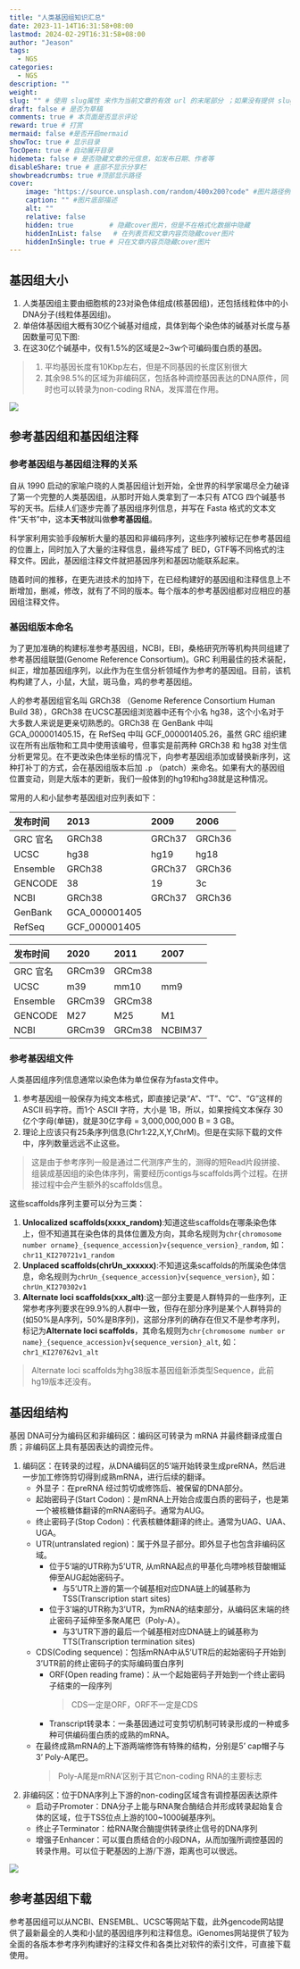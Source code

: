 ```yaml
---
title: "人类基因组知识汇总"
date: 2023-11-14T16:31:58+08:00
lastmod: 2024-02-29T16:31:58+08:00
author: "Jeason"
tags: 
  - NGS
categories: 
  - NGS
description: ""
weight:
slug: "" # 使用 slug属性 来作为当前文章的有效 url 的末尾部分 ；如果没有提供 slug 则使用 title 代替。
draft: false # 是否为草稿
comments: true # 本页面是否显示评论
reward: true # 打赏
mermaid: false #是否开启mermaid
showToc: true # 显示目录
TocOpen: true # 自动展开目录
hidemeta: false # 是否隐藏文章的元信息，如发布日期、作者等
disableShare: true # 底部不显示分享栏
showbreadcrumbs: true #顶部显示路径
cover:
    image: "https://source.unsplash.com/random/400x200?code" #图片路径例如：posts/tech/123/123.png
    caption: "" #图片底部描述
    alt: ""
    relative: false
    hidden: true         # 隐藏cover图片，但是不在格式化数据中隐藏
    hiddenInList: false   # 在列表页和文章内容页隐藏cover图片
    hiddenInSingle: true # 只在文章内容页隐藏cover图片
---
```



## 基因组大小  

1. 人类基因组主要由细胞核的23对染色体组成(核基因组)，还包括线粒体中的小DNA分子(线粒体基因组)。  
2. 单倍体基因组大概有30亿个碱基对组成，具体到每个染色体的碱基对长度与基因数量可见下图:
3. 在这30亿个碱基中，仅有1.5%的区域是2~3w个可编码蛋白质的基因。
> 1. 平均基因长度有10Kbp左右，但是不同基因的长度区别很大  
> 2. 其余98.5%的区域为非编码区，包括各种调控基因表达的DNA原件，同时也可以转录为non-coding RNA，发挥潜在作用。

![](https://cdn.jsdelivr.net/gh/Moonerss/CDN/paper/genome/bar.png)   


## 参考基因组和基因组注释  

### 参考基因组与基因组注释的关系  

自从 1990 启动的家喻户晓的人类基因组计划开始，全世界的科学家竭尽全力破译了第一个完整的人类基因组，从那时开始人类拿到了一本只有 ATCG 四个碱基书写的天书。后续人们逐步完善了基因组序列信息，并写在 Fasta 格式的文本文件“天书”中，这本**天书**就叫做**参考基因组**。

科学家利用实验手段解析大量的基因和非编码序列，这些序列被标记在参考基因组的位置上，同时加入了大量的注释信息，最终写成了 BED，GTF等不同格式的注释文件。因此，基因组注释文件就把基因序列和基因功能联系起来。

随着时间的推移，在更先进技术的加持下，在已经构建好的基因组和注释信息上不断增加，删减，修改，就有了不同的版本。每个版本的参考基因组都对应相应的基因组注释文件。 

### 基因组版本命名  

为了更加准确的构建标准参考基因组，NCBI，EBI，桑格研究所等机构共同组建了参考基因组联盟(Genome Reference Consortium)。GRC 利用最佳的技术装配，纠正，增加基因组序列，以此作为在生信分析领域作为参考的基因组。目前，该机构构建了人，小鼠，大鼠，斑马鱼，鸡的参考基因组。  

人的参考基因组官名叫 GRCh38 （Genome Reference Consortium Human Build 38），GRCh38 在UCSC基因组浏览器中还有个小名 hg38，这个小名对于大多数人来说是更亲切熟悉的。GRCh38 在 GenBank 中叫 GCA_000001405.15，在 RefSeq 中叫 GCF_000001405.26，虽然 GRC 组织建议在所有出版物和工具中使用该编号，但事实是前两种 GRCh38 和 hg38 对生信分析更常见。在不更改染色体坐标的情况下，向参考基因组添加或替换新序列，这种打补丁的方式，会在基因组版本后加 `.p` （patch）来命名。如果有大的基因组位置变动，则是大版本的更新，我们一般体到的hg19和hg38就是这种情况。  

常用的人和小鼠参考基因组对应列表如下：

|发布时间|2013|2009|2006|
|:---|:---|:---|:---|
|GRC 官名|GRCh38|GRCh37|GRCh36|
|UCSC|hg38|hg19|hg18|
|Ensemble|GRCh38|GRCh37|GRCh36|
|GENCODE|38|19|3c|
|NCBI|GRCh38|GRCh37|GRCh36|
|GenBank|GCA_000001405|||
|RefSeq|GCF_000001405|||

|发布时间|2020|2011|2007|
|:---|:---|:---|:---|
|GRC 官名|GRCm39|GRCm38||
|UCSC|m39|mm10|mm9|
|Ensemble|GRCm39|GRCm38||
|GENCODE|M27|M25|M1|
|NCBI|GRCm39|GRCm38|NCBIM37|

### 参考基因组文件  

人类基因组序列信息通常以染色体为单位保存为fasta文件中。  
1. 参考基因组一般保存为纯文本格式，即直接记录“A”、“T”、“C”、“G”这样的 ASCII 码字符。而1个 ASCII 字符，大小是 1B，所以，如果按纯文本保存 30亿个字母(单链)，就是30亿字母 = 3,000,000,000 B = 3 GB。  
2. 理论上应该只有25条序列信息(Chr1:22,X,Y,ChrM)。但是在实际下载的文件中，序列数量远远不止这些。

> 这是由于参考序列一般是通过二代测序产生的，测得的短Read片段拼接、组装成基因组的染色体序列，需要经历contigs与scaffolds两个过程。在拼接过程中会产生额外的scaffolds信息。  

这些scaffolds序列主要可以分为三类：
1. **Unlocalized scaffolds(xxxx_random)**:知道这些scaffolds在哪条染色体上，但不知道其在染色体的具体位置及方向，其命名规则为`chr{chromosome number orname}_{sequence_accession}v{sequence_version}_random`, 如：`chr11_KI270721v1_random`  
2. **Unplaced scaffolds(chrUn_xxxxxx)**:不知道这条scaffolds的所属染色体信息，命名规则为`chrUn_{sequence_accession}v{sequence_version}`, 如：`chrUn_KI270302v1`  
3. **Alternate loci scaffolds(xxx_alt)**:这一部分主要是人群特异的一些序列，正常参考序列要求在99.9%的人群中一致，但存在部分序列是某个人群特异的(如50%是A序列，50%是B序列)，这部分序列的确存在但又不是参考序列，标记为**Alternate loci scaffolds**，其命名规则为`chr{chromosome number or name}_{sequence_accession}v{sequence_version}_alt`, 如：`chr1_KI270762v1_alt`  

> Alternate loci scaffolds为hg38版本基因组新添类型Sequence，此前hg19版本还没有。  

## 基因组结构

基因 DNA可分为编码区和非编码区：编码区可转录为 mRNA 并最终翻译成蛋白质；非编码区上具有基因表达的调控元件。  

1. 编码区：在转录的过程，从DNA编码区的5’端开始转录生成preRNA，然后进一步加工修饰剪切得到成熟mRNA，进行后续的翻译。
   - 外显子：在preRNA 经过剪切或修饰后、被保留的DNA部分。
   - 起始密码子(Start Codon)：是mRNA上开始合成蛋白质的密码子，也是第一个被核糖体翻译的mRNA密码子。通常为AUG。
   - 终止密码子(Stop Codon)：代表核糖体翻译的终止。通常为UAG、UAA、UGA。
   - UTR(untranslated region)：属于外显子部分。即外显子也包含非编码区域。
     - 位于5’端的UTR称为5’UTR, 从mRNA起点的甲基化鸟嘌呤核苷酸帽延伸至AUG起始密码子。
       - 与5’UTR上游的第一个碱基相对应DNA链上的碱基称为TSS(Transcription start sites)
     - 位于3’端的UTR称为3’UTR，为mRNA的结束部分，从编码区末端的终止密码子延伸至多聚A尾巴（Poly-A）。
       - 与3’UTR下游的最后一个碱基相对应DNA链上的碱基称为TTS(Transcription termination sites)
   - CDS(Coding sequence)：包括mRNA中从5’UTR后的起始密码子开始到3’UTR前的终止密码子的实际编码蛋白序列
     - ORF(Open reading frame)：从一个起始密码子开始到一个终止密码子结束的一段序列
        > CDS一定是ORF，ORF不一定是CDS
     - Transcript转录本：一条基因通过可变剪切机制可转录形成的一种或多种可供编码蛋白质的成熟的mRNA。
   - 在最终成熟mRNA的上下游两端修饰有特殊的结构，分别是5’ cap帽子与 3’ Poly-A尾巴。
     > Poly-A尾是mRNA’区别于其它non-coding RNA的主要标志
2. 非编码区：位于DNA序列上下游的non-coding区域含有调控基因表达原件
   - 启动子Promoter：DNA分子上能与RNA聚合酶结合并形成转录起始复合体的区域，位于TSS位点上游的100~1000碱基序列。
   - 终止子Terminator：给RNA聚合酶提供转录终止信号的DNA序列
   - 增强子Enhancer：可以蛋白质结合的小段DNA，从而加强所调控基因的转录作用。可以位于靶基因的上游/下游，距离也可以很远。

![](https://cdn.jsdelivr.net/gh/Moonerss/CDN/paper/genome/sequence.jpg)

## 参考基因组下载  

参考基因组可以从NCBI、ENSEMBL、UCSC等网站下载，此外gencode网站提供了最新最全的人类和小鼠的基因组序列和注释信息。iGenomes网站提供了较为全面的各版本参考序列构建好的注释文件和各类比对软件的索引文件，可直接下载使用。
